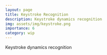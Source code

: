 ```yaml
---
layout: page
title: Keystroke Recognition
description: Keystroke dynamics recognition
img: assets/img/keystroke.png
importance: 6
category: wip
---
```

Keystroke dynamics recognition